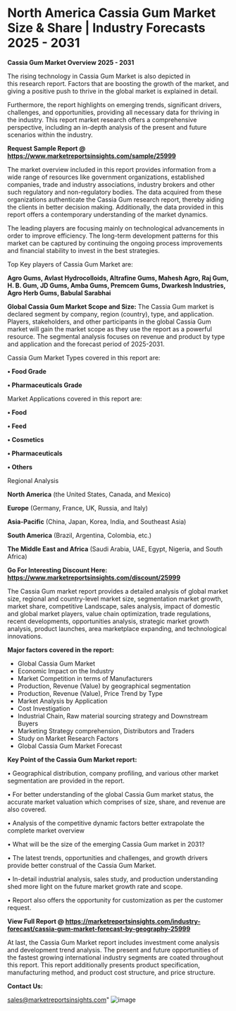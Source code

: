 # North America Cassia Gum Market Size & Share | Industry Forecasts 2025 - 2031

<Strong> Cassia Gum Market Overview 2025 - 2031</strong>

The rising technology in Cassia Gum Market is also depicted in this research report. Factors that are boosting the growth of the market, and giving a positive push to thrive in the global market is explained in detail.

Furthermore, the report highlights on emerging trends, significant drivers, challenges, and opportunities, providing all necessary data for thriving in the industry. This report market research offers a comprehensive perspective, including an in-depth analysis of the present and future scenarios within the industry.

<strong>Request Sample Report @ <a href=https://www.marketreportsinsights.com/sample/25999>https://www.marketreportsinsights.com/sample/25999</a></strong>

The market overview included in this report provides information from a wide range of resources like government organizations, established companies, trade and industry associations, industry brokers and other such regulatory and non-regulatory bodies. The data acquired from these organizations authenticate the Cassia Gum research report, thereby aiding the clients in better decision making. Additionally, the data provided in this report offers a contemporary understanding of the market dynamics.

The leading players are focusing mainly on technological advancements in order to improve efficiency. The long-term development patterns for this market can be captured by continuing the ongoing process improvements and financial stability to invest in the best strategies.

Top Key players of Cassia Gum Market are:

<strong>Agro Gums, Avlast Hydrocolloids, Altrafine Gums, Mahesh Agro, Raj Gum, H. B. Gum, JD Gums, Amba Gums, Premcem Gums, Dwarkesh Industries, Agro Herb Gums, Babulal Sarabhai</strong>

<strong><b>Global Cassia Gum Market Scope and Size:</b></strong>
The Cassia Gum market is declared segment by company, region (country), type, and application. Players, stakeholders, and other participants in the global Cassia Gum market will gain the market scope as they use the report as a powerful resource. The segmental analysis focuses on revenue and product by type and application and the forecast period of 2025-2031.

Cassia Gum Market Types covered in this report are:

<strong>• Food Grade

• Pharmaceuticals Grade</strong>

Market Applications covered in this report are:

<strong>• Food

• Feed

• Cosmetics

• Pharmaceuticals

• Others</strong> 

Regional Analysis

<strong>North America</strong> (the United States, Canada, and Mexico)

<strong>Europe</strong> (Germany, France, UK, Russia, and Italy)

<strong>Asia-Pacific</strong> (China, Japan, Korea, India, and Southeast Asia)

<strong>South America</strong> (Brazil, Argentina, Colombia, etc.)

<strong>The Middle East and Africa</strong> (Saudi Arabia, UAE, Egypt, Nigeria, and South Africa)

<strong>Go For Interesting Discount Here: <a href=https://www.marketreportsinsights.com/discount/25999>https://www.marketreportsinsights.com/discount/25999</a></strong>

The Cassia Gum market report provides a detailed analysis of global market size, regional and country-level market size, segmentation market growth, market share, competitive Landscape, sales analysis, impact of domestic and global market players, value chain optimization, trade regulations, recent developments, opportunities analysis, strategic market growth analysis, product launches, area marketplace expanding, and technological innovations.

<strong><b>Major factors covered in the report:</b></strong>
<ul>
  <li>Global Cassia Gum Market </li>
  <li>Economic Impact on the Industry</li>
  <li>Market Competition in terms of Manufacturers</li>
  <li>Production, Revenue (Value) by geographical segmentation</li>
  <li>Production, Revenue (Value), Price Trend by Type</li>
  <li>Market Analysis by Application</li>
  <li>Cost Investigation</li>
  <li>Industrial Chain, Raw material sourcing strategy and Downstream Buyers</li>
  <li>Marketing Strategy comprehension, Distributors and Traders</li>
  <li>Study on Market Research Factors</li>
  <li>Global Cassia Gum Market Forecast</li>
</ul>

<strong><b>Key Point of the Cassia Gum Market report:</b></strong>

• Geographical distribution, company profiling, and various other market segmentation are provided in the report.

• For better understanding of the global Cassia Gum market status, the accurate market valuation which comprises of size, share, and revenue are also covered.

• Analysis of the competitive dynamic factors better extrapolate the complete market overview

• What will be the size of the emerging Cassia Gum market in 2031?

• The latest trends, opportunities and challenges, and growth drivers provide better construal of the Cassia Gum Market.

• In-detail industrial analysis, sales study, and production understanding shed more light on the future market growth rate and scope.

• Report also offers the opportunity for customization as per the customer request.

<strong><b>View Full Report @ <a href=https://marketreportsinsights.com/industry-forecast/cassia-gum-market-forecast-by-geography-25999>https://marketreportsinsights.com/industry-forecast/cassia-gum-market-forecast-by-geography-25999</a></b></strong>


At last, the Cassia Gum Market report includes investment come analysis and development trend analysis. The present and future opportunities of the fastest growing international industry segments are coated throughout this report. This report additionally presents product specification, manufacturing method, and product cost structure, and price structure.

<strong>Contact Us:</strong>

sales@marketreportsinsights.com"
![image](https://github.com/user-attachments/assets/e5211e09-aaa5-4500-8c9b-a0496ebbdc6e)
